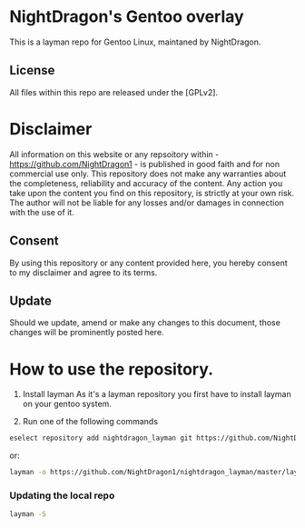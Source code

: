 # NightDragon's Gentoo overlay
This is a layman repo for Gentoo Linux, maintaned by NightDragon.

## License
All files within this repo are released under the [GPLv2].

# Disclaimer
All information on this website or any repsoitory within - https://github.com/NightDragon1 - is published in good faith and for non commercial use only. This repository does not make any warranties about the completeness, reliability and accuracy of the content. Any action you take upon the content you find on this repository, is strictly at your own risk. The author will not be liable for any losses and/or damages in connection with the use of it.

## Consent
By using this repository or any content provided here, you hereby consent to my disclaimer and agree to its terms.

## Update
Should we update, amend or make any changes to this document, those changes will be prominently posted here.

# How to use the repository.
1. Install layman 
As it's a layman repository you first have to install layman on your gentoo system.

2. Run one of the following commands 
```bash
eselect repository add nightdragon_layman git https://github.com/NightDragon1/nightdragon_layman.git
```
or:
```bash
layman -o https://github.com/NightDragon1/nightdragon_layman/master/layman.xml -f -a nightdragon_layman
```

### Updating the local repo
```bash
layman -S
```
